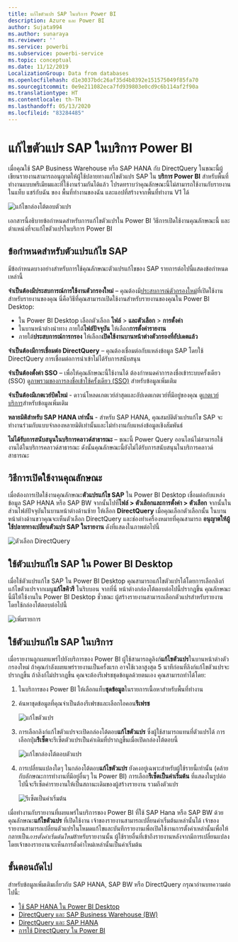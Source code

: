 ```yaml
---
title: แก้ไขตัวแปร SAP ในบริการ Power BI
description: Azure และ Power BI
author: Sujata994
ms.author: sunaraya
ms.reviewer: ''
ms.service: powerbi
ms.subservice: powerbi-service
ms.topic: conceptual
ms.date: 11/12/2019
LocalizationGroup: Data from databases
ms.openlocfilehash: d1e3037bdc26af35d4b8392e151575049f85fa70
ms.sourcegitcommit: 0e9e211082eca7fd939803e0cd9c6b114af2f90a
ms.translationtype: HT
ms.contentlocale: th-TH
ms.lasthandoff: 05/13/2020
ms.locfileid: "83284485"
---
```

# <a name="edit-sap-variables-in-the-power-bi-service"></a>แก้ไขตัวแปร SAP ในบริการ Power BI

เมื่อคุณใช้ SAP Business Warehouse หรือ SAP HANA กับ DirectQuery ในขณะนี้ผู้เขียนรายงานสามารถอนุญาตให้ผู้ใช้ปลายทางแก้ไขตัวแปร SAP ใน **บริการ Power BI** สำหรับพื้นที่ทำงานแบบพรีเมียมและที่ใช้งานร่วมกันได้แล้ว โปรดทราบว่าคุณลักษณะนี้ไม่สามารถใช้งานกับรายงานในแท็บ แชร์กับฉัน ของ พื้นที่ทำงานของฉัน และแอปที่สร้างจากพื้นที่ทำงาน V1 ได้ 

![แก้ไขกล่องโต้ตอบตัวแปร](media/service-edit-sap-variables/sap-edit-variables-dialog.png)

เอกสารนี้อธิบายข้อกำหนดสำหรับการแก้ไขตัวแปรใน Power BI วิธีการเปิดใช้งานคุณลักษณะนี้ และตำแหน่งที่จะแก้ไขตัวแปรในบริการ Power BI

## <a name="requirements-for-sap-edit-variables"></a>ข้อกำหนดสำหรับตัวแปรแก้ไข SAP

มีข้อกำหนดบางอย่างสำหรับการใช้คุณลักษณะตัวแปรแก้ไขของ SAP รายการต่อไปนี้แสดงข้อกำหนดเหล่านี้

**จำเป็นต้องมีประสบการณ์การใช้งานตัวกรองใหม่** – คุณต้องมี[ประสบการณ์ตัวกรองใหม่](../create-reports/power-bi-report-filter.md)ที่เปิดใช้งานสำหรับรายงานของคุณ นี่คือวิธีที่คุณสามารถเปิดใช้งานสำหรับรายงานของคุณใน Power BI Desktop:
- ใน Power BI Desktop เลือกตัวเลือก **ไฟล์** > **และตัวเลือก** > **การตั้งค่า**
- ในบานหน้าต่างนำทาง ภายใต้**ไฟล์ปัจจุบัน** ให้เลือก**การตั้งค่ารายงาน**
- ภายใต้**ประสบการณ์การกรอง** ให้เลือก**เปิดใช้งานบานหน้าต่างตัวกรองที่อัปเดตแล้ว**

**จำเป็นต้องมีการเชื่อมต่อ DirectQuery** – คุณต้องเชื่อมต่อกับแหล่งข้อมูล SAP โดยใช้ DirectQuery การเชื่อมต่อการนำเข้าไม่ได้รับการสนับสนุน

**จำเป็นต้องตั้งค่า SSO** – เพื่อให้คุณลักษณะนี้ใช้งานได้ ต้องกำหนดค่าการลงชื่อเข้าระบบครั้งเดียว (SSO) ดู[ภาพรวมของการลงชื่อเข้าใช้ครั้งเดียว (SSO)](service-gateway-sso-overview.md) สำหรับข้อมูลเพิ่มเติม

**จำเป็นต้องมีเกตเวย์บิตใหม่** - ดาวน์โหลดเกตเวย์ล่าสุดและอัปเดตเกตเวย์ที่มีอยู่ของคุณ ดู[เกตเวย์บริการ](service-gateway-onprem.md)สำหรับข้อมูลเพิ่มเติม

**หลายมิติสำหรับ SAP HANA เท่านั้น** - สำหรับ SAP HANA, คุณสมบัติตัวแปรแก้ไข SAP จะทำงานร่วมกับแบบจำลองหลายมิติเท่านั้นและไม่ทำงานกับแหล่งข้อมูลเชิงสัมพันธ์

**ไม่ได้รับการสนับสนุนในบริการคลาวด์สาธารณะ** – ขณะนี้ Power Query ออนไลน์ไม่สามารถใช้งานได้ในบริการคลาวด์สาธารณะ ดังนั้นคุณลักษณะนี้ยังไม่ได้รับการสนับสนุนในบริการคลาวด์สาธารณะ

## <a name="how-to-enable-the-feature"></a>วิธีการเปิดใช้งานคุณลักษณะ

เมื่อต้องการเปิดใช้งานคุณลักษณะ**ตัวแปรแก้ไข SAP** ใน Power BI Desktop เชื่อมต่อกับแหล่งข้อมูล SAP HANA หรือ SAP BW จากนั้นไปที่**ไฟล์ > ตัวเลือกและการตั้งค่า > ตัวเลือก** จากนั้นในส่วนไฟล์ปัจจุบันในบานหน้าต่างด้านซ้าย ให้เลือก **DirectQuery** เมื่อคุณเลือกตัวเลือกนั้น ในบานหน้าต่างด้านขวาคุณจะเห็นตัวเลือก DirectQuery และช่องทำเครื่องหมายที่คุณสามารถ **อนุญาตให้ผู้ใช้ปลายทางเปลี่ยนตัวแปร SAP ในรายงาน** ดังที่แสดงในภาพต่อไปนี้

![ตัวเลือก DirectQuery](media/service-edit-sap-variables/sap-preview-setting-in-desktop.png)

## <a name="use-sap-edit-variables-in-power-bi-desktop"></a>ใช้ตัวแปรแก้ไข SAP ใน Power BI Desktop

เมื่อใช้ตัวแปรแก้ไข SAP ใน Power BI Desktop คุณสามารถแก้ไขตัวแปรได้โดยการเลือกลิงก์แก้ไขตัวแปรจากเมนู**แก้ไขคิวรี** ในริบบอน จากที่นี่ หน้าต่างกล่องโต้ตอบต่อไปนี้ปรากฏขึ้น คุณลักษณะนี้มีให้ใช้งานใน Power BI Desktop ชั่วขณะ ผู้สร้างรายงานสามารถเลือกตัวแปรสำหรับรายงานโดยใช้กล่องโต้ตอบต่อไปนี้

![เพิ่มรายการ](media/service-edit-sap-variables/sap-variables-add-items.png)

## <a name="use-sap-edit-variables-in-the-service"></a>ใช้ตัวแปรแก้ไข SAP ในบริการ

เมื่อรายงานถูกเผยแพร่ไปยังบริการของ Power BI ผู้ใช้สามารถดูลิงก์**แก้ไขตัวแปร**ในบานหน้าต่างตัวกรองใหม่ ถ้าคุณกำลังเผยแพร่รายงานเป็นครั้งแรก อาจใช้เวลาสูงสุด 5 นาทีก่อนที่ลิงก์แก้ไขตัวแปรจะปรากฏขึ้น ถ้าลิงก์ไม่ปรากฏขึ้น คุณจะต้องรีเฟรชชุดข้อมูลด้วยตนเอง
คุณสามารถทำได้โดย:

1. ในบริการของ Power BI ให้เลือกแท็บ**ชุดข้อมูล**ในรายการเนื้อหาสำหรับพื้นที่ทำงาน

2. ค้นหาชุดข้อมูลที่คุณจำเป็นต้องรีเฟรชและเลือกไอคอน**รีเฟรช**

    ![แก้ไขตัวแปร](media/service-edit-sap-variables/sap-edit-variables-link.png)

3. การเลือกลิงก์แก้ไขตัวแปรจะเปิดกล่องโต้ตอบ**แก้ไขตัวแปร** ซึ่งผู้ใช้สามารถแทนที่ตัวแปรได้ การเลือกปุ่ม**รีเซ็ต**จะรีเซ็ตตัวแปรเป็นค่าเดิมที่ปรากฏขึ้นเมื่อเปิดกล่องโต้ตอบนี้

    ![แก้ไขกล่องโต้ตอบตัวแปร](media/service-edit-sap-variables/sap-edit-variables-dialog.png)

4. การเปลี่ยนแปลงใดๆ ในกล่องโต้ตอบ**แก้ไขตัวแปร** ยังคงอยู่เฉพาะสำหรับผู้ใช้รายนี้เท่านั้น (คล้ายกับลักษณะการทำงานที่มีอยู่อื่นๆ ใน Power BI) การเลือก**รีเซ็ตเป็นค่าเริ่มต้น** ที่แสดงในรูปต่อไปนี้จะรีเซ็ตค่ารายงานให้เป็นสถานะเดิมของผู้สร้างรายงาน รวมถึงตัวแปร

    ![รีเซ็ตเป็นค่าเริ่มต้น](media/service-edit-sap-variables/reset-to-default.png)

เมื่อทำงานกับรายงานที่เผยแพร่ในบริการของ Power BI ที่ใช้ SAP Hana หรือ SAP BW ด้วยคุณลักษณะ**แก้ไขตัวแปร** ที่เปิดใช้งาน เจ้าของรายงานสามารถเปลี่ยนค่าเริ่มต้นเหล่านั้นได้ เจ้าของรายงานสามารถเปลี่ยนตัวแปรในโหมดแก้ไขและบันทึกรายงานเพื่อเปิดใช้งานการตั้งค่าเหล่านั้นเพื่อให้กลายเป็น*การตั้งค่าเริ่มต้นใหม่*สำหรับรายงานนั้น ผู้ใช้รายอื่นที่เข้าถึงรายงานหลังจากมีการเปลี่ยนแปลงโดยเจ้าของรายงานจะเห็นการตั้งค่าใหม่เหล่านั้นเป็นค่าเริ่มต้น

## <a name="next-steps"></a>ขั้นตอนถัดไป

สำหรับข้อมูลเพิ่มเติมเกี่ยวกับ SAP HANA, SAP BW หรือ DirectQuery กรุณาอ่านบทความต่อไปนี้:

- [ใช้ SAP HANA ใน Power BI Desktop](desktop-sap-hana.md)
- [DirectQuery และ SAP Business Warehouse (BW)](desktop-directquery-sap-bw.md)
- [DirectQuery และ SAP HANA](desktop-directquery-sap-hana.md)
- [การใช้ DirectQuery ใน Power BI](desktop-directquery-about.md)
